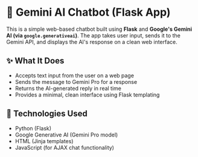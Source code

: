 # 🤖 Gemini AI Chatbot (Flask App)

This is a simple web-based chatbot built using **Flask** and **Google's Gemini AI (via `google.generativeai`)**. The app takes user input, sends it to the Gemini API, and displays the AI's response on a clean web interface.

## ✨ What It Does

- Accepts text input from the user on a web page
- Sends the message to Gemini Pro for a response
- Returns the AI-generated reply in real time
- Provides a minimal, clean interface using Flask templating

## 🧠 Technologies Used

- Python (Flask)
- Google Generative AI (Gemini Pro model)
- HTML (Jinja templates)
- JavaScript (for AJAX chat functionality)
